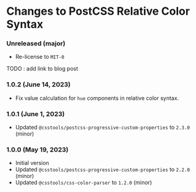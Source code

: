 # Changes to PostCSS Relative Color Syntax

### Unreleased (major)

- Re-license to `MIT-0`

TODO : add link to blog post

### 1.0.2 (June 14, 2023)

- Fix value calculation for `hue` components in relative color syntax.

### 1.0.1 (June 1, 2023)

- Updated `@csstools/postcss-progressive-custom-properties` to `2.3.0` (minor)

### 1.0.0 (May 19, 2023)

- Initial version
- Updated `@csstools/postcss-progressive-custom-properties` to `2.2.0` (minor)
- Updated `@csstools/css-color-parser` to `1.2.0` (minor)


